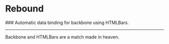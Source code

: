 <h1 style="border:0;">Rebound</h1>
### Automatic data binding for backbone using HTMLBars.

- - -


Backbone and HTMLBars are a match made in heaven.
